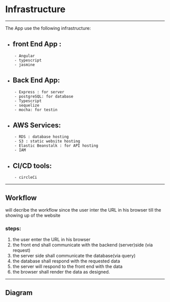 # Infrastructure
-----

The App use the following infrastructure:

- ## front End App : 
``` 
    - Angular 
    - typescript
    - jasmine
```
- ## Back End App:
```
    - Express : for server
    - postgreSQL: for database
    - Typescript
    - sequelize
    - mocha: for testin
```
- ## AWS Services:
```
    - RDS : database hosting
    - S3 : static website hosting
    - Elastic Beanstalk : for API hosting
    - IAM
```

- ## CI/CD tools:
```
    - circleCi
```
----
## Workflow
will decribe the workflow since the user inter the URL in his browser till the showing up of the website

### steps:
1. the user enter the URL in his browser
2. the front end shall communicate with the backend (server)side (via request)
3. the server side shall communicate the database(via query)
4. the database shall respond with the requested data 
5. the server will respond to the front end with the data
6. the browser shall render the data as designed.

---
## Diagram
